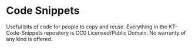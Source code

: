 # Code Snippets

Useful bits of code for people to copy and reuse.  Everything in the KT-Code-Snippets repository is CC0 Licensed/Public Domain.  No warranty of any kind is offered.
